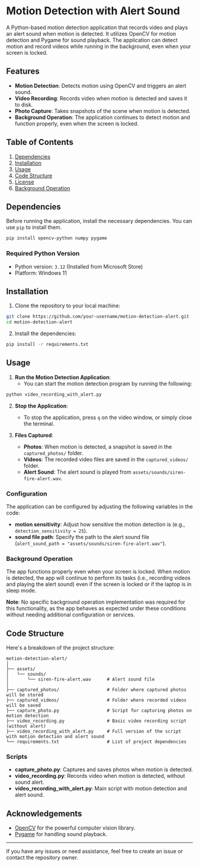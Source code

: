 # Motion Detection with Alert Sound

A Python-based motion detection application that records video and plays an alert sound when motion is detected. It utilizes OpenCV for motion detection and Pygame for sound playback. The application can detect motion and record videos while running in the background, even when your screen is locked.

## Features

- **Motion Detection**: Detects motion using OpenCV and triggers an alert sound.
- **Video Recording**: Records video when motion is detected and saves it to disk.
- **Photo Capture**: Takes snapshots of the scene when motion is detected.
- **Background Operation**: The application continues to detect motion and function properly, even when the screen is locked.

## Table of Contents
1. [Dependencies](#dependencies)
2. [Installation](#installation)
3. [Usage](#usage)
4. [Code Structure](#code-structure)
5. [License](#license)
6. [Background Operation](#background-operation)

## Dependencies

Before running the application, install the necessary dependencies. You can use `pip` to install them.

```bash
pip install opencv-python numpy pygame
```

### Required Python Version

- Python version: `3.12` (Installed from Microsoft Store)
- Platform: Windows 11

## Installation

1. Clone the repository to your local machine:

```bash
git clone https://github.com/your-username/motion-detection-alert.git
cd motion-detection-alert
```

2. Install the dependencies:

```bash
pip install -r requirements.txt
```

## Usage

1. **Run the Motion Detection Application**:
   - You can start the motion detection program by running the following:

```bash
python video_recording_with_alert.py
```

2. **Stop the Application**:
   - To stop the application, press `q` on the video window, or simply close the terminal.

3. **Files Captured**:
   - **Photos**: When motion is detected, a snapshot is saved in the `captured_photos/` folder.
   - **Videos**: The recorded video files are saved in the `captured_videos/` folder.
   - **Alert Sound**: The alert sound is played from `assets/sounds/siren-fire-alert.wav`.

### Configuration

The application can be configured by adjusting the following variables in the code:
- **motion sensitivity**: Adjust how sensitive the motion detection is (e.g., `detection_sensitivity = 25`).
- **sound file path**: Specify the path to the alert sound file (`alert_sound_path = "assets/sounds/siren-fire-alert.wav"`).

### Background Operation

The app functions properly even when your screen is locked. When motion is detected, the app will continue to perform its tasks (i.e., recording videos and playing the alert sound) even if the screen is locked or if the laptop is in sleep mode.

**Note**: No specific background operation implementation was required for this functionality, as the app behaves as expected under these conditions without needing additional configuration or services.

## Code Structure

Here's a breakdown of the project structure:

```
motion-detection-alert/
│
├── assets/
│   └── sounds/
│       └── siren-fire-alert.wav      # Alert sound file
│
├── captured_photos/                  # Folder where captured photos will be stored
├── captured_videos/                  # Folder where recorded videos will be saved
├── capture_photo.py                  # Script for capturing photos on motion detection
├── video_recording.py                # Basic video recording script (without alert)
├── video_recording_with_alert.py     # Full version of the script with motion detection and alert sound
└── requirements.txt                  # List of project dependencies
```

### **Scripts**

- **capture_photo.py**: Captures and saves photos when motion is detected.
- **video_recording.py**: Records video when motion is detected, without sound alert.
- **video_recording_with_alert.py**: Main script with motion detection and alert sound.


## Acknowledgements

- [OpenCV](https://opencv.org/) for the powerful computer vision library.
- [Pygame](https://www.pygame.org/) for handling sound playback.

---

If you have any issues or need assistance, feel free to create an issue or contact the repository owner.
```